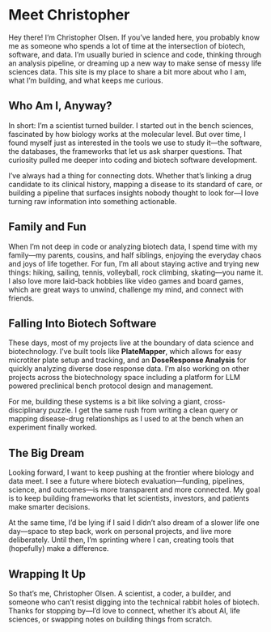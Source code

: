 # Meet Christopher

Hey there! I’m Christopher Olsen. If you’ve landed here, you probably know me as someone who spends a lot of time at the intersection of biotech, software, and data. I’m usually buried in science and code, thinking through an analysis pipeline, or dreaming up a new way to make sense of messy life sciences data. This site is my place to share a bit more about who I am, what I’m building, and what keeps me curious.

## Who Am I, Anyway?

In short: I’m a scientist turned builder. I started out in the bench sciences, fascinated by how biology works at the molecular level. But over time, I found myself just as interested in the tools we use to study it—the software, the databases, the frameworks that let us ask sharper questions. That curiosity pulled me deeper into coding and biotech software development.

I’ve always had a thing for connecting dots. Whether that’s linking a drug candidate to its clinical history, mapping a disease to its standard of care, or building a pipeline that surfaces insights nobody thought to look for—I love turning raw information into something actionable.

## Family and Fun

When I’m not deep in code or analyzing biotech data, I spend time with my family—my parents, cousins, and half siblings, enjoying the everyday chaos and joys of life together. For fun, I’m all about staying active and trying new things: hiking, sailing, tennis, volleyball, rock climbing, skating—you name it. I also love more laid-back hobbies like video games and board games, which are great ways to unwind, challenge my mind, and connect with friends.

## Falling Into Biotech Software

These days, most of my projects live at the boundary of data science and biotechnology. I’ve built tools like **PlateMapper**, which allows for easy microtiter plate setup and tracking, and an **DoseResponse Analysis** for quickly analyzing diverse dose response data. I’m also working on other projects across the biotechnology space including a platform for LLM powered preclinical bench protocol design and management.

For me, building these systems is a bit like solving a giant, cross-disciplinary puzzle. I get the same rush from writing a clean query or mapping disease-drug relationships as I used to at the bench when an experiment finally worked.

## The Big Dream

Looking forward, I want to keep pushing at the frontier where biology and data meet. I see a future where biotech evaluation—funding, pipelines, science, and outcomes—is more transparent and more connected. My goal is to keep building frameworks that let scientists, investors, and patients make smarter decisions.

At the same time, I’d be lying if I said I didn’t also dream of a slower life one day—space to step back, work on personal projects, and live more deliberately. Until then, I’m sprinting where I can, creating tools that (hopefully) make a difference.

## Wrapping It Up

So that’s me, Christopher Olsen. A scientist, a coder, a builder, and someone who can’t resist digging into the technical rabbit holes of biotech. Thanks for stopping by—I’d love to connect, whether it’s about AI, life sciences, or swapping notes on building things from scratch.

